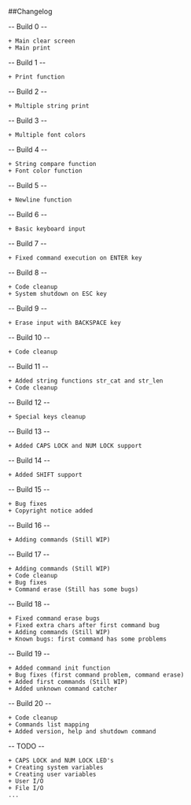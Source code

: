 ##Changelog

-- Build 0 --

	+ Main clear screen
	+ Main print

-- Build 1 --

	+ Print function

-- Build 2 --

	+ Multiple string print

-- Build 3 --

	+ Multiple font colors

-- Build 4 --

	+ String compare function
	+ Font color function

-- Build 5 --

	+ Newline function

-- Build 6 --

	+ Basic keyboard input

-- Build 7 --

	+ Fixed command execution on ENTER key

-- Build 8 --

	+ Code cleanup
	+ System shutdown on ESC key

-- Build 9 --

	+ Erase input with BACKSPACE key

-- Build 10 --

	+ Code cleanup

-- Build 11 --

	+ Added string functions str_cat and str_len
	+ Code cleanup

-- Build 12 --

	+ Special keys cleanup

-- Build 13 --

	+ Added CAPS LOCK and NUM LOCK support

-- Build 14 --

	+ Added SHIFT support

-- Build 15 --

	+ Bug fixes
	+ Copyright notice added

-- Build 16 --

	+ Adding commands (Still WIP)

-- Build 17 --

	+ Adding commands (Still WIP)
	+ Code cleanup
	+ Bug fixes
	+ Command erase (Still has some bugs)

-- Build 18 --

	+ Fixed command erase bugs
	+ Fixed extra chars after first command bug
	+ Adding commands (Still WIP)
	+ Known bugs: first command has some problems

-- Build 19 --

	+ Added command init function
	+ Bug fixes (first command problem, command erase)
	+ Added first commands (Still WIP)
	+ Added unknown command catcher

-- Build 20 --

	+ Code cleanup
	+ Commands list mapping
	+ Added version, help and shutdown command

-- TODO --

	+ CAPS LOCK and NUM LOCK LED's
	+ Creating system variables
	+ Creating user variables
	+ User I/O
	+ File I/O
	...

